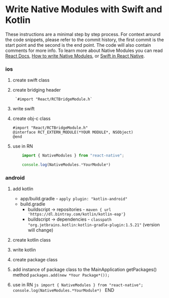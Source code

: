 # Write Native Modules with Swift and Kotlin

These instructions are a minimal step by step process. For context around the code snippets, please refer to the commit history, the first commit is the start point and the second is the end point. The code will also contain comments for more info. To learn more about Native Modules you can read [React Docs](https://reactnative.dev/docs/native-modules-intro), [How to write Native Modules](https://around25.com/blog/how-to-write-native-modules-for-react-native/), or [Swift in React Native](https://teabreak.e-spres-oh.com/swift-in-react-native-the-ultimate-guide-part-1-modules-9bb8d054db03).

### ios

1.  create swift class

2.  create bridging header

         `#import "React/RCTBridgeModule.h`

3.  write swift

4.  create obj-c class
    ```
    #import "React/RCTBridgeModule.h"
    @interface RCT_EXTERN_MODULE(*YOUR MODULE*, NSObject)
    @end
    ```
5.  use in RN
    ```js
    	import { NativeModules } from "react-native";

    	console.log(NativeModules.*YourModule*)
    ```

### android

1. add kotlin

   - app/build.gradle - `apply plugin: "kotlin-android"`
   - build.gradle
     - buildscript -> repositories - `maven { url 'https://dl.bintray.com/kotlin/kotlin-eap'}`
     - buildscript -> dependencies - `classpath "org.jetbrains.kotlin:kotlin-gradle-plugin:1.5.21"` (version will change)

2. create kotlin class

3. write kotlin

4. create package class

5. add instance of package class to the MainApplication getPackages() method
   `packages.add(new *Your Package*());`

6. use in RN
   `js import { NativeModules } from "react-native"; console.log(NativeModules.*YourModule*) `
   END
